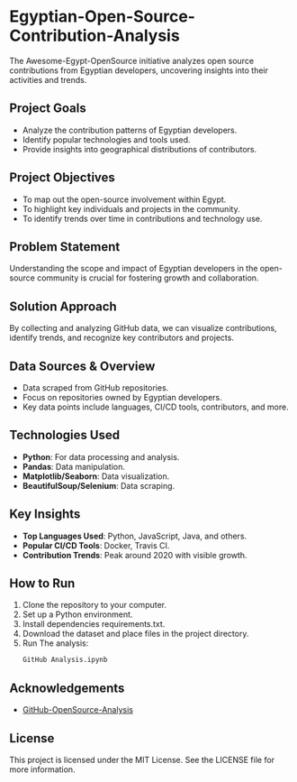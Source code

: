 # Egyptian-Open-Source-Contribution-Analysis

The Awesome-Egypt-OpenSource initiative analyzes open source contributions from Egyptian developers, uncovering insights into their activities and trends.

## Project Goals

- Analyze the contribution patterns of Egyptian developers.
- Identify popular technologies and tools used.
- Provide insights into geographical distributions of contributors.

## Project Objectives

- To map out the open-source involvement within Egypt.
- To highlight key individuals and projects in the community.
- To identify trends over time in contributions and technology use.

## Problem Statement

Understanding the scope and impact of Egyptian developers in the open-source community is crucial for fostering growth and collaboration.

## Solution Approach

By collecting and analyzing GitHub data, we can visualize contributions, identify trends, and recognize key contributors and projects.

## Data Sources & Overview

- Data scraped from GitHub repositories.
- Focus on repositories owned by Egyptian developers.
- Key data points include languages, CI/CD tools, contributors, and more.

## Technologies Used

- **Python**: For data processing and analysis.
- **Pandas**: Data manipulation.
- **Matplotlib/Seaborn**: Data visualization.
- **BeautifulSoup/Selenium**: Data scraping.

## Key Insights

- **Top Languages Used**: Python, JavaScript, Java, and others.
- **Popular CI/CD Tools**: Docker, Travis CI.
- **Contribution Trends**: Peak around 2020 with visible growth.

## How to Run

1. Clone the repository to your computer.
2. Set up a Python environment.
3. Install dependencies requirements.txt.
4. Download the dataset and place files in the project directory.
5. Run The analysis:
   ```bash
   GitHub Analysis.ipynb
   
## Acknowledgements

- [GitHub-OpenSource-Analysis](https://github.com/heba14101998/GitHub-OpenSource-Analysis)

## License
This project is licensed under the MIT License. See the LICENSE file for more information.
